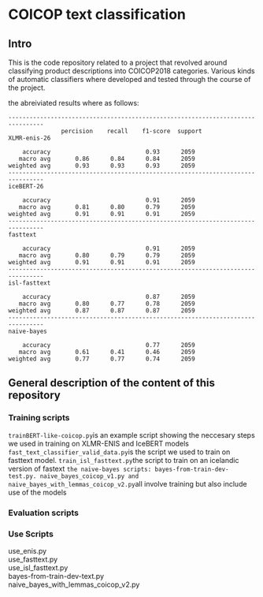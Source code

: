 # COICOP text classification

## Intro

This is the code repository related to a project that revolved around classifying product descriptions into COICOP2018 categories. Various kinds of automatic classifiers where developed and tested through the course of the project.

the abreiviated results where as follows:
```
--------------------------------------------------------------------------------
               percision    recall    f1-score  support
XLMR-enis-26

    accuracy                           0.93      2059
   macro avg       0.86      0.84      0.84      2059
weighted avg       0.93      0.93      0.93      2059
--------------------------------------------------------------------------------
iceBERT-26

    accuracy                           0.91      2059
   macro avg       0.81      0.80      0.79      2059
weighted avg       0.91      0.91      0.91      2059
--------------------------------------------------------------------------------
fasttext

    accuracy                           0.91      2059
   macro avg       0.80      0.79      0.79      2059
weighted avg       0.91      0.91      0.91      2059
--------------------------------------------------------------------------------
isl-fasttext

    accuracy                           0.87      2059
   macro avg       0.80      0.77      0.78      2059
weighted avg       0.87      0.87      0.87      2059
--------------------------------------------------------------------------------
naive-bayes

    accuracy                           0.77      2059
   macro avg       0.61      0.41      0.46      2059
weighted avg       0.77      0.77      0.74      2059
```

## General description of the content of this repository

### Training scripts

```trainBERT-like-coicop.py```is an example script showing the neccesary steps we used in training on XLMR-ENIS and IceBERT models
```fast_text_classifier_valid_data.py```is the script we used to train on fasttext model.
```train_isl_fasttext.py```the script to train on an icelandic version of fastext
```the naive-bayes scripts: bayes-from-train-dev-test.py. naive_bayes_coicop_v1.py and naive_bayes_with_lemmas_coicop_v2.py```all involve training but also include use of the models


### Evaluation scripts


### Use Scripts
use_enis.py\
use_fasttext.py\
use_isl_fasttext.py\
bayes-from-train-dev-text.py\
naive_bayes_with_lemmas_coicop_v2.py
